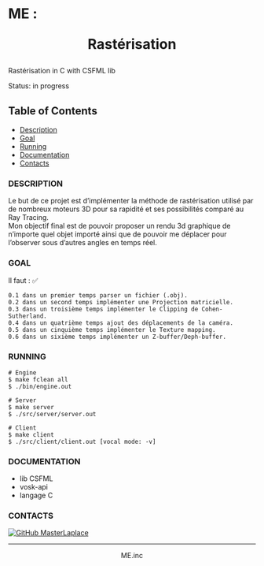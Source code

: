 # ME : <p align="center">Rastérisation</p>

Rastérisation in C with CSFML lib

Status: in progress


## Table of Contents
- [Description](#description)
- [Goal](#goal)
- [Running](#running)
- [Documentation](#documentation)
- [Contacts](#contacts)


<div id='description'/>

### **DESCRIPTION**

Le but de ce projet est d’implémenter la méthode de rastérisation utilisé par de
nombreux moteurs 3D pour sa rapidité et ses possibilités comparé au Ray Tracing.<br>
Mon objectif final est de pouvoir proposer un rendu 3d graphique de n’importe quel
objet importé ainsi que de pouvoir me déplacer pour l’observer sous d’autres angles en
temps réel.<br>


<div id='goal'/>

### **GOAL**

Il faut : ✅

    0.1 dans un premier temps parser un fichier (.obj).
    0.2 dans un second temps implémenter une Projection matricielle.
    0.3 dans un troisième temps implémenter le Clipping de Cohen-Sutherland.
    0.4 dans un quatrième temps ajout des déplacements de la caméra.
    0.5 dans un cinquième temps implémenter le Texture mapping.
    0.6 dans un sixième temps implémenter un Z-buffer/Deph-buffer.


<div id='running'/>

### **RUNNING**

```shell
# Engine
$ make fclean all
$ ./bin/engine.out

# Server
$ make server
$ ./src/server/server.out

# Client
$ make client
$ ./src/client/client.out [vocal mode: -v]
```


<div id='documentation'/>

### **DOCUMENTATION**

- lib CSFML
- vosk-api
- langage C


<div id='contacts'/>

### **CONTACTS**

[![GitHub MasterLaplace](https://img.shields.io/github/followers/MasterLaplace?label=follow&style=social)](https://github.com/MasterLaplace)

---
<p align="center">ME.inc</p>
